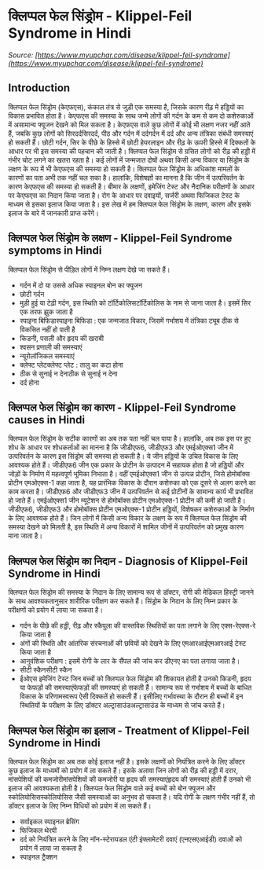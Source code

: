 # क्लिप्पल फेल सिंड्रोम - Klippel-Feil Syndrome in Hindi
_Source: [https://www.myupchar.com/disease/klippel-feil-syndrome](https://www.myupchar.com/disease/klippel-feil-syndrome)_

## Introduction
क्लिप्पल फेल सिंड्रोम (केएफएस), कंकाल तंत्र से जुड़ी एक समस्या है, जिसके कारण रीढ़ में हड्डियों का विकास प्रभावित होता है। केएफएस की समस्या के साथ जन्मे लोगों की गर्दन के कम से कम दो कशेरुकाओं में असामान्य फ्यूजन देखने को मिल सकता है। केएफएस वाले कुछ लोगों में कोई भी लक्षण नजर नहीं आते हैं, जबकि कुछ लोगों को सिरदर्दसिरदर्द, पीठ और गर्दन में दर्दगर्दन में दर्द और अन्य तंत्रिका संबंधी समस्याएं हो सकती हैं। छोटी गर्दन, सिर के पीछे के हिस्से में छोटी हेयरलाइन और रीढ़ के ऊपरी हिस्से में दिक्कतों के आधार पर भी इस समस्या की पहचान की जाती है। क्लिप्पल फेल सिंड्रोम से ग्रसित लोगों को रीढ़ की हड्डी में गंभीर चोट लगने का खतरा रहता है। कई लोगों में जन्मजात दोषों अथवा किसी अन्य विकार या सिंड्रोम के लक्षण के रूप में भी केएफएस की समस्या हो सकती है।
क्लिप्पल फेल सिंड्रोम के अधिकांश मामलों के कारणों का पता अभी त​क नहीं चल सका है। हालांकि, विशेषज्ञों का मानना है कि जीन में उत्परिवर्तन के कारण केएफएस की समस्या हो सकती है। बीमार के लक्षणों, इमेजिंग टेस्ट और नैदानिक परीक्षणों के आधार पर केएफएस का निदान किया जाता है। रोग के आधार पर दवाइयों, सर्जरी अथवा फिजिकल टेस्ट के माध्यम से इसका इलाज किया जाता है।
इस लेख में हम क्लिप्पल फेल सिंड्रोम के लक्षण, कारण और इसके इलाज के बारे में जानकारी प्राप्त ​करेंगे।

## क्लिप्पल फेल सिंड्रोम के लक्षण - Klippel-Feil Syndrome symptoms in Hindi
क्लिप्पल फेल सिंड्रोम से पीड़ित लोगों में निम्न लक्षण देखे जा सकते हैं।
- गर्दन में दो या उससे अधिक स्पाइनल बोन का फ्यूजन
- छोटी गर्दन
- मुड़ी हुई या टेढ़ी गर्दन, इस स्थिति को टॉर्टिकोलिसटॉर्टिकोलिस के नाम से जाना जाता है। इसमें सिर एक तरफ झुक जाता है
- स्पाइना बिफिडास्पाइना बिफिडा : एक जन्मजात विकार, जिसमें गर्भाशय में तंत्रिका ट्यूब ठीक से विकसित नहीं हो पाती है
- किडनी, पसली और हृदय की खराबी
- श्वसन प्रणाली की समस्याएं
- न्यूरोलॉजिकल समस्याएं
- क्लेफ्ट प्लेटक्लेफ्ट प्लेट : तालु का कटा होना
- ठीक से सुनाई न देनाठीक से सुनाई न देना
- दर्द होना

## क्लिप्पल फेल सिंड्रोम का कारण - Klippel-Feil Syndrome causes in Hindi
क्लिप्पल फेल सिंड्रोम के सटीक कारणों का अब तक पता नहीं चल पाया है। हालांकि, अब तक इस पर हुए शोध के आधार पर शोधकर्ताओं का मानना है कि जीडीएफ6, जीडीएफ3 और एमईओएक्स1 जीन में उत्परिवर्तन के कारण इस सिंड्रोम की समस्या हो सकती है। ये जीन हड्डियों के उचित विकास के लिए आवश्यक होते हैं।
जीडीएफ6 जीन एक प्रकार के प्रोटीन के उत्पादन में सहायक होता है जो हड्डियों और जोड़ों के निर्माण में महत्वपूर्ण भूमिका निभाता है। वहीं एमईओएक्स1 जीन से उत्पन्न प्रोटीन, जिसे होमोबॉक्स प्रोटीन एमओएक्स-1 कहा जाता है, यह प्रारंभिक विकास के दौरान कशेरुका को एक दूसरे से अलग करने का काम करता है। जीडीएफ6 और जीडीएफ3 जीन में उत्परिवर्तन से कई प्रोटीनों के सामान्य कार्य भी प्रभावित हो जाते हैं। एमईओएक्स1 जीन म्यूटेशन से होमोबॉक्स प्रोटीन एमओएक्स-1 प्रोटीन की कमी हो जाती है। जीडीएफ6, जीडीएफ3 और होमोबॉक्स प्रोटीन एमओएक्स-1 प्रोटीन हड्डियों, विशेषकर कशेरुकाओं के निर्माण के लिए आवश्यक होते हैं।
जिन लोगों में किसी अन्य विकार के लक्षण के रूप में क्लिप्पल फेल सिंड्रोम की समस्या देखने को मिलती है, इस स्थिति में अन्य विकारों में शामिल जीनों में उत्परिवर्तन को प्रमुख कारण माना जाता है।

## क्लिप्पल फेल सिंड्रोम का निदान - Diagnosis of Klippel-Feil Syndrome in Hindi
क्लिप्पल फेल सिंड्रोम की समस्या के निदान के लिए सामान्य रूप से डॉक्टर, रोगी की मेडिकल हिस्ट्री जानने के साथ आवश्यकतानुसार शारीरिक परीक्षण कर सकते हैं। सिंड्रोम के निदान के लिए निम्न प्रकार के परीक्षणों को प्रयोग में लाया जा सकता है।
- गर्दन के पीछे की हड्डी, रीढ़ और स्कैपुला की वास्त​विक स्थितियों का पता लगाने के लिए एक्स-रेएक्स-रे किया जाता है
- अंगों की स्थिति और आंतरिक संरचनाओं की छवियों को देखने के लिए एमआरआईएमआरआई टेस्ट किया जाता है
- आनुवंशिक परीक्षण : इसमें रोगी के लार के सैंपल की जांच कर डीएनए का पता लगाया जाता है।
- सीटी स्कैनसीटी स्कैन
- ईओएस इमेजिंग टेस्ट
जिन बच्चों को क्लिप्पल फेल सिंड्रोम की शिकायत होती है उनको किडनी, हृदय या फेफड़ों की समस्याएंफेफड़ों की समस्याएं हो सकती हैं। सामान्य रूप से गर्भाशय में बच्चों के बाधित विकास के परिणामस्वरूप ऐसी दिक्कतें हो सकती हैं। इसीलिए गर्भावस्था के दौरान ही बच्चों में इन स्थितियों के परीक्षण के लिए डॉक्टर अल्ट्रासाउंडअल्ट्रासाउंड के माध्यम से जांच करते हैं।

## क्लिप्पल फेल सिंड्रोम का इलाज - Treatment of Klippel-Feil Syndrome in Hindi
क्लिप्पल फेल सिंड्रोम का अब तक कोई इलाज नहीं है। इसके लक्षणों को नियंत्रित करने के लिए डॉक्टर कुछ इलाज के माध्यमों को प्रयोग में ला सकते हैं। इसके अलावा जिन लोगों को रीढ़ की हड्डी में दरार, मांसपेशियों की कमजोरीमांसपेशियों की कमजोरी या हृदय की समस्याएंहृदय की समस्याएं होती हैं उनको भी इलाज की आवश्यकता होती है। क्लिप्पल फेल सिंड्रोम वाले कई बच्चों को बोन फ्यूजन और स्कोलियोसिसस्कोलियोसिस जैसी समस्याओं का अनुभव हो सकता है।
यदि रोगी के लक्षण गंभीर नहीं हैं, तो डॉक्टर इलाज के लिए निम्न विधियों को प्रयोग में ला सकते हैं।
- सर्वाइकल स्पाइनल ब्रेसिंग
- फिजिकल थेरपी
- दर्द को नियंत्रित करने के लिए नॉन-स्टेरायडल एंटी इंफ्लामेटरी दवाएं (एनएसएआईडी) दवाओं को प्रयोग में लाया जा सकता है
- स्पाइनल ट्रैक्शन

